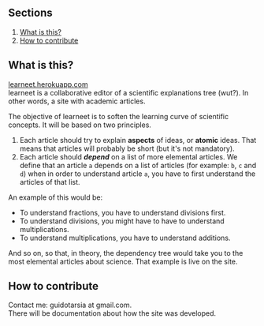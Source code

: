 ## Sections
1. [What is this?](#what-is-this-)
2. [How to contribute](#how-to-contribute)

## What is this?

[learneet.herokuapp.com](https://learneet.herokuapp.com/)  
learneet is a collaborative editor of a scientific explanations tree (wut?). In other words, a site with academic articles.

The objective of learneet is to soften the learning curve of scientific concepts.
It will be based on two principles.
1. Each article should try to explain **aspects** of ideas, or **atomic** ideas. That means that articles will probably be short (but it's not mandatory).
2. Each article should *__depend__* on a list of more elemental articles. We define that an article `a` depends on a list of articles (for example: `b`, `c` and `d`) when in order to understand article `a`, you have to first understand the articles of that list.

An example of this would be:  
* To understand fractions, you have to understand divisions first.
* To understand divisions, you might have to have to understand multiplications.
* To understand multiplications, you have to understand additions.

And so on, so that, in theory, the dependency tree would take you to the most elemental articles about science. That example is live on the site.

## How to contribute

Contact me: guidotarsia at gmail.com.  
There will be documentation about how the site was developed.
